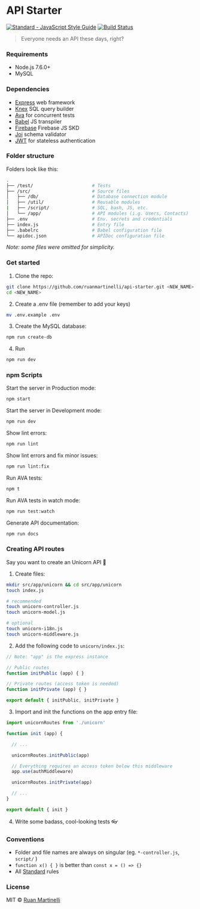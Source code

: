 # API Starter

<a href="https://standardjs.com"><img src="https://img.shields.io/badge/code_style-standard-brightgreen.svg" alt="Standard - JavaScript Style Guide"></a>
[![Build Status](https://travis-ci.org/ruanmartinelli/api-starter.svg?branch=master)](https://travis-ci.org/ruanmartinelli/api-starter)

> Everyone needs an API these days, right?

### Requirements

* Node.js 7.6.0+
* MySQL

### Dependencies

* [Express](https://github.com/expressjs/express) web framework
* [Knex](http://knexjs.org/) SQL query builder
* [Ava](https://github.com/avajs) for concurrent tests
* [Babel](https://babeljs.io) JS transpiler
* [Firebase](https://github.com/firebase/firebase-js-sdk) Firebase JS SKD
* [Joi](https://github.com/hapijs/joi) schema validator
* [JWT](https://jwt.io/) for stateless authentication

### Folder structure

Folders look like this:

```bash
.
├── /test/                      # Tests
├── /src/                       # Source files
│   ├── /db/                    # Database connection module
│   ├── /util/                  # Reusable modules
|   ├── /script/                # SQL, bash, JS, etc.
│   └── /app/                   # API modules (i.g. Users, Contacts)
├── .env                        # Env. secrets and credentials 
├── index.js                    # Entry file
├── .babelrc                    # Babel configuration file
└── apidoc.json                 # APIDoc configuration file
```
_Note: some files were omitted for simplicity._

### Get started

1. Clone the repo:

```bash
git clone https://github.com/ruanmartinelli/api-starter.git <NEW_NAME>
cd <NEW_NAME>
```
2. Create a .env file (remember to add your keys)

```bash
mv .env.example .env
```

3. Create the MySQL database:

```bash
npm run create-db
```

4. Run

```bash
npm run dev
```

### npm Scripts

Start the server in Production mode:
```bash
npm start 
```

Start the server in Development mode:
```bash
npm run dev 
```

Show lint errors:
```bash
npm run lint
```

Show lint errors and fix minor issues:
```bash
npm run lint:fix
```

Run AVA tests:
```bash
npm t
```

Run AVA tests in watch mode:
```bash
npm run test:watch
```

Generate API documentation:
```bash
npm run docs
```

### Creating API routes

Say you want to create an Unicorn API :unicorn:

1. Create files:

```bash
mkdir src/app/unicorn && cd src/app/unicorn
touch index.js 

# recommended
touch unicorn-controller.js 
touch unicorn-model.js

# optional
touch unicorn-i18n.js
touch unicorn-middleware.js
```

2. Add the following code to `unicorn/index.js`:

```js
// Note: "app" is the express instance

// Public routes
function initPublic (app) { }

// Private routes (access token is needed)
function initPrivate (app) { }

export default { initPublic, initPrivate }
```

3. Import and init the functions on the app entry file:

```js
import unicornRoutes from './unicorn'

function init (app) {

  // ...

  unicornRoutes.initPublic(app)

  // Everything requires an access token below this middleware
  app.use(authMiddleware)

  unicornRoutes.initPrivate(app)

  // ...
}

export default { init }
```

4. Write some badass, cool-looking tests :eyeglasses:

### Conventions

- Folder and file names are always on singular (eg. `*-controller.js`, `script/` )
- `function x() { }` is better than `const x = () => {}`
- All [Standard](https://standardjs.com) rules

### License

MIT © [Ruan Martinelli](http://ruanmartinelli.com)
